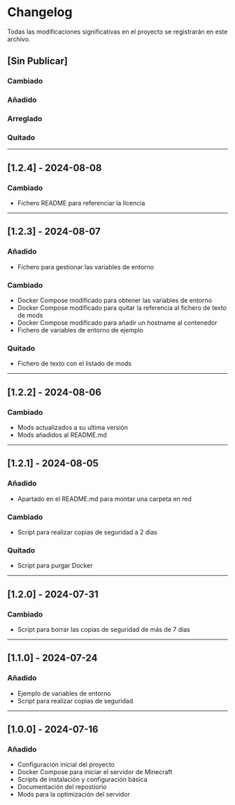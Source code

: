 # Changelog

Todas las modificaciones significativas en el proyecto se registrarán en este archivo.

## [Sin Publicar]

### Cambiado

### Añadido

### Arreglado

### Quitado

---

## [1.2.4] - 2024-08-08

### Cambiado

- Fichero README para referenciar la licencia

---

## [1.2.3] - 2024-08-07

### Añadido

- Fichero para gestionar las variables de entorno

### Cambiado

- Docker Compose modificado para obtener las variables de entorno
- Docker Compose modificado para quitar la referencia al fichero de texto de mods
- Docker Compose modificado para añadir un hostname al contenedor
- Fichero de variables de entorno de ejemplo

### Quitado

- Fichero de texto con el listado de mods

---

## [1.2.2] - 2024-08-06

### Cambiado

- Mods actualizados a su ultima versión
- Mods añadidos al README.md

---

## [1.2.1] - 2024-08-05

### Añadido

- Apartado en el README.md para montar una carpeta en red

### Cambiado

- Script para realizar copias de seguridad a 2 días

### Quitado

- Script para purgar Docker

---

## [1.2.0] - 2024-07-31

### Cambiado

- Script para borrar las copias de seguridad de más de 7 días

---

## [1.1.0] - 2024-07-24

### Añadido

- Ejemplo de variables de entorno
- Script para realizar copias de seguridad

---

## [1.0.0] - 2024-07-16

### Añadido

- Configuración inicial del proyecto
- Docker Compose para iniciar el servidor de Minecraft
- Scripts de instalación y configuración básica
- Documentación del repostiorio
- Mods para la optimización del servidor
